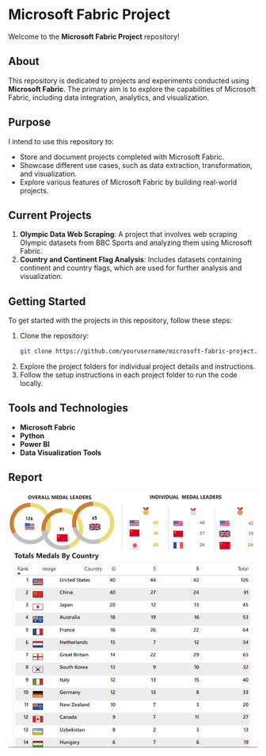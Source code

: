 # Microsoft Fabric Project

Welcome to the **Microsoft Fabric Project** repository!

## About

This repository is dedicated to projects and experiments conducted using **Microsoft Fabric**. The primary aim is to explore the capabilities of Microsoft Fabric, including data integration, analytics, and visualization.

## Purpose

I intend to use this repository to:

- Store and document projects completed with Microsoft Fabric.
- Showcase different use cases, such as data extraction, transformation, and visualization.
- Explore various features of Microsoft Fabric by building real-world projects.

## Current Projects

1. **Olympic Data Web Scraping**: A project that involves web scraping Olympic datasets from BBC Sports and analyzing them using Microsoft Fabric.
2. **Country and Continent Flag Analysis**: Includes datasets containing continent and country flags, which are used for further analysis and visualization.

## Getting Started

To get started with the projects in this repository, follow these steps:

1. Clone the repository:
    ```bash
    git clone https://github.com/yourusername/microsoft-fabric-project.git
    ```
2. Explore the project folders for individual project details and instructions.
3. Follow the setup instructions in each project folder to run the code locally.

## Tools and Technologies

- **Microsoft Fabric**
- **Python**
- **Power BI**
- **Data Visualization Tools**

## Report

![Project Image](model.PNG)

